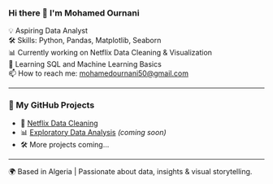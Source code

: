 ### Hi there 👋 I'm Mohamed Ournani

💡 Aspiring Data Analyst  
🛠️ Skills: Python, Pandas, Matplotlib, Seaborn  
📊 Currently working on Netflix Data Cleaning & Visualization  
🌱 Learning SQL and Machine Learning Basics  
📫 How to reach me: mohamedournani50@gmail.com

---

### 📌 My GitHub Projects

- 🔎 [Netflix Data Cleaning](https://github.com/mohamed200025/netflix-data-analysis.git)
- 📊 [Exploratory Data Analysis](#) *(coming soon)*
- 🛠️ More projects coming...

---
🌍 Based in Algeria | Passionate about data, insights & visual storytelling.

